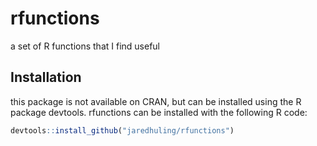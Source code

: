 rfunctions
==========

a set of R functions that I find useful


## Installation

this package is not available on CRAN, but can be installed using the R package devtools. rfunctions can be installed with the following R code:

```R
devtools::install_github("jaredhuling/rfunctions")
```